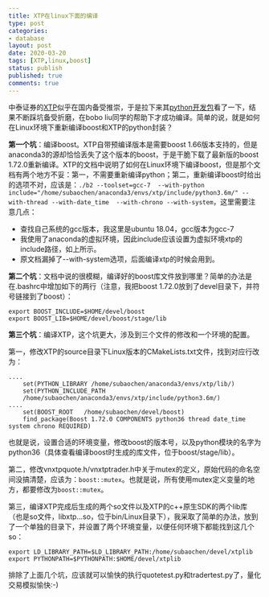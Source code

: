 ```yaml
---
title: XTP在linux下面的编译
type: post
categories:
- database
layout: post
date: 2020-03-20
tags: [XTP,linux,boost]
status: publish
published: true
comments: true
---
```


中泰证券的[XTP](https://xtp.zts.com.cn/)似乎在国内备受推崇，于是拉下来其[python开发包](https://github.com/ztsec/xtp_api_python)看了一下，结果不断踩坑备受折磨，在bobo liu同学的帮助下才成功编译。简单的说，就是如何在Linux环境下重新编译boost和XTP的python封装？

**第一个坑**：编译boost。XTP自带预编译版本是需要boost 1.66版本支持的，但是anaconda3的源却恰恰丢失了这个版本的boost，于是干脆下载了最新版的boost 1.72.0重新编译。XTP的文档中说明了如何在Linux环境下编译boost，但是那个文档有两个地方不妥：第一，不需要重新编译python；第二，重新编译boost时给出的选项不对，应该是：`./b2 --toolset=gcc-7  --with-python include="/home/subaochen/anaconda3/envs/xtp/include/python3.6m/" --with-thread --with-date_time  --with-chrono --with-system`，这里需要注意几点：

* 查找自己系统的gcc版本，我这里是ubuntu 18.04，gcc版本为gcc-7
* 我使用了anaconda的虚拟环境，因此include应该设置为虚拟环境xtp的include路径，如上所示。
* 原文档漏掉了--with-system选项，后面编译xtp的时候会用到。

**第二个坑**：文档中说的很模糊，编译好的boost库文件放到哪里？简单的办法是在.bashrc中增加如下的两行（注意，我把boost 1.72.0放到了devel目录下，并符号链接到了boost）：

```
export BOOST_INCLUDE=$HOME/devel/boost
export BOOST_LIB=$HOME/devel/boost/stage/lib
```

**第三个坑**：编译XTP，这个坑更大，涉及到三个文件的修改和一个环境的配置。

第一，修改XTP的source目录下Linux版本的CMakeLists.txt文件，找到对应行改为：

```
....
    set(PYTHON_LIBRARY /home/subaochen/anaconda3/envs/xtp/lib/)
    set(PYTHON_INCLUDE_PATH 
    /home/subaochen/anaconda3/envs/xtp/include/python3.6m/)
....
    set(BOOST_ROOT   /home/subaochen/devel/boost)
    find_package(Boost 1.72.0 COMPONENTS python36 thread date_time system chrono REQUIRED)
```

也就是说，设置合适的环境变量，修改boost的版本号，以及python模块的名字为python36（具体查看编译boost时生成的库文件，位于boost/stage/lib）。

<!--第二，还需要修改vnxtpquote.cpp的第1954行为：

```
class_<QuoteApiWrap, boost::shared_ptr<QuoteApiWrap>, boost::noncopyable>("QuoteApi")
```

xtp 2.0+版本中似乎不需要了？-->

<!--这个看不太懂，根据bobo liu同学的解释，应该是boost会直接读取python的类名作为数据类型，因此需要在泛型中强制类型转换为QuoteApi类型。同样的道理，也需要修改vnxtptrader.cpp文件的对应位置。-->

第二，修改vnxtpquote.h/vnxtptrader.h中关于mutex的定义，原始代码的命名空间没搞清楚，应该为：`boost::mutex`。也就是说，所有使用mutex定义变量的地方，都要修改为`boost::mutex`。

第三，编译XTP完成后生成的两个so文件以及XTP的c++原生SDK的两个lib库（也是so文件，libxtp...so，位于bin/Linux目录下），我采取了简单的办法，放到了一个单独的目录下，并设置了两个环境变量，以便任何环境下都能找到这几个so：

```
export LD_LIBRARY_PATH=$LD_LIBRARY_PATH:/home/subaochen/devel/xtplib
export PYTHONPATH=$PYTHONPATH:$HOME/devel/xtplib
```



排除了上面几个坑，应该就可以愉快的执行quotetest.py和tradertest.py了，量化交易模拟愉快:-)
